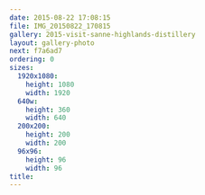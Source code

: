 ```yaml
---
date: 2015-08-22 17:08:15
file: IMG_20150822_170815
gallery: 2015-visit-sanne-highlands-distillery
layout: gallery-photo
next: f7a6ad7
ordering: 0
sizes:
  1920x1080:
    height: 1080
    width: 1920
  640w:
    height: 360
    width: 640
  200x200:
    height: 200
    width: 200
  96x96:
    height: 96
    width: 96
title: 
---
```

